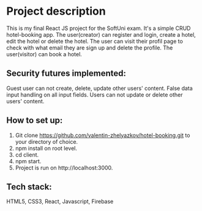 # Project description

This is my final React JS project for the SoftUni exam. It's a simple CRUD hotel-booking app. The user(creator) can register and login, create a hotel, edit the hotel or delete the hotel. The user can visit their profil page to check with what email they are sign up and delete the profile. The user(visitor) can book a hotel.

## Security futures implemented:
Guest user can not create, delete, update other users' content.
False data input handling on all input fields.
Users can not update or delete other users' content.

## How to set up:

1. Git clone https://github.com/valentin-zhelyazkov/hotel-booking.git to your directory of choice.
2. npm install on root level.
3. cd client.
4. npm start.
5. Project is run on http://localhost:3000.

## Tech stack:

HTML5, CSS3, React, Javascript, Firebase
